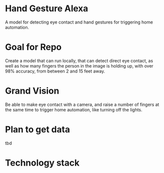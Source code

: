 # Hand Gesture Alexa
A model for detecting eye contact and hand gestures for triggering home automation.

# Goal for Repo
Create a model that can run locally, that can detect direct eye contact, as well as how many fingers the person in the image is holding up, with over 98% accuracy, from between 2 and 15 feet away.

# Grand Vision
Be able to make eye contact with a camera, and raise a number of fingers at the same time to trigger home automation, like turning off the lights.

# Plan to get data
tbd

# Technology stack

